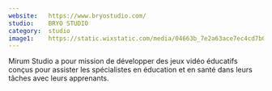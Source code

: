 ```yaml
---
website:   https://www.bryostudio.com/
studio:    BRYO STUDIO
category:  studio
image1:    https://static.wixstatic.com/media/04663b_7e2a63ace7ec4cd7b0e75424de97138b~mv2_d_2048_1536_s_2.png/v1/fill/w_342,h_250,al_c,usm_0.66_1.00_0.01/04663b_7e2a63ace7ec4cd7b0e75424de97138b~mv2_d_2048_1536_s_2.png
---
```


Mirum Studio a pour mission de développer des jeux vidéo éducatifs conçus pour assister les spécialistes en éducation et en santé dans leurs tâches avec leurs apprenants.